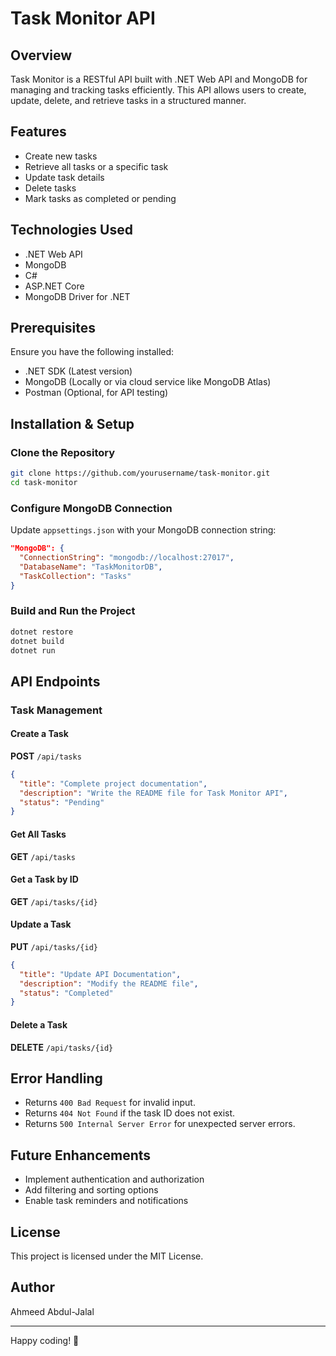 # Task Monitor API

## Overview
Task Monitor is a RESTful API built with .NET Web API and MongoDB for managing and tracking tasks efficiently. This API allows users to create, update, delete, and retrieve tasks in a structured manner.

## Features
- Create new tasks
- Retrieve all tasks or a specific task
- Update task details
- Delete tasks
- Mark tasks as completed or pending

## Technologies Used
- .NET Web API
- MongoDB
- C#
- ASP.NET Core
- MongoDB Driver for .NET

## Prerequisites
Ensure you have the following installed:
- .NET SDK (Latest version)
- MongoDB (Locally or via cloud service like MongoDB Atlas)
- Postman (Optional, for API testing)

## Installation & Setup
### Clone the Repository
```sh
git clone https://github.com/yourusername/task-monitor.git
cd task-monitor
```
### Configure MongoDB Connection
Update `appsettings.json` with your MongoDB connection string:
```json
"MongoDB": {
  "ConnectionString": "mongodb://localhost:27017",
  "DatabaseName": "TaskMonitorDB",
  "TaskCollection": "Tasks"
}
```

### Build and Run the Project
```sh
dotnet restore
dotnet build
dotnet run
```

## API Endpoints
### Task Management
#### Create a Task
**POST** `/api/tasks`
```json
{
  "title": "Complete project documentation",
  "description": "Write the README file for Task Monitor API",
  "status": "Pending"
}
```

#### Get All Tasks
**GET** `/api/tasks`

#### Get a Task by ID
**GET** `/api/tasks/{id}`

#### Update a Task
**PUT** `/api/tasks/{id}`
```json
{
  "title": "Update API Documentation",
  "description": "Modify the README file",
  "status": "Completed"
}
```

#### Delete a Task
**DELETE** `/api/tasks/{id}`

## Error Handling
- Returns `400 Bad Request` for invalid input.
- Returns `404 Not Found` if the task ID does not exist.
- Returns `500 Internal Server Error` for unexpected server errors.

## Future Enhancements
- Implement authentication and authorization
- Add filtering and sorting options
- Enable task reminders and notifications

## License
This project is licensed under the MIT License.

## Author
Ahmeed Abdul-Jalal

---
Happy coding! 🚀


